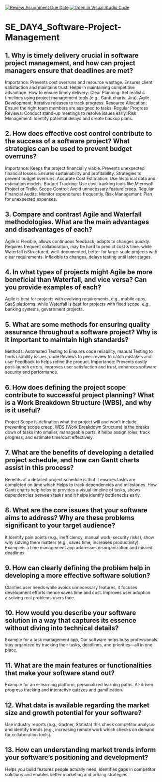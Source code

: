 [![Review Assignment Due Date](https://classroom.github.com/assets/deadline-readme-button-22041afd0340ce965d47ae6ef1cefeee28c7c493a6346c4f15d667ab976d596c.svg)](https://classroom.github.com/a/9pw6JKcu)
[![Open in Visual Studio Code](https://classroom.github.com/assets/open-in-vscode-2e0aaae1b6195c2367325f4f02e2d04e9abb55f0b24a779b69b11b9e10269abc.svg)](https://classroom.github.com/online_ide?assignment_repo_id=18465441&assignment_repo_type=AssignmentRepo)
# SE_DAY4_Software-Project-Management
## 1. Why is timely delivery crucial in software project management, and how can project managers ensure that deadlines are met?
Importance: 
Prevents cost overruns and resource wastage.
Ensures client satisfaction and maintains trust.
Helps in maintaining competitive advantage.
How to ensure timely delivery:
Clear Planning: Set realistic timelines using project management tools (e.g., Gantt charts, Jira).
Agile Development: Iterative releases to track progress.
Resource Allocation: Ensure the right team members are assigned to tasks.
Regular Progress Reviews: Conduct stand-up meetings to resolve issues early.
Risk Management: Identify potential delays and create backup plans.

## 2. How does effective cost control contribute to the success of a software project? What strategies can be used to prevent budget overruns?
Importance:
Keeps the project financially viable.
Prevents unexpected financial losses.
Ensures sustainability and profitability.
Strategies to prevent budget overruns:
Accurate Cost Estimation: Use historical data and estimation models.
Budget Tracking: Use cost-tracking tools like Microsoft Project or Trello.
Scope Control: Avoid unnecessary feature creep.
Regular Financial Audits: Monitor expenditures frequently.
Risk Management: Plan for unexpected expenses.

## 3. Compare and contrast Agile and Waterfall methodologies. What are the main advantages and disadvantages of each?
Agile is Flexible, allows continuous feedback, adapts to changes quickly. Requires frequent collaboration, may be hard to predict cost & time. while Waterfall isStructured, well-documented, better for large-scale projects with clear requirements. Inflexible to changes, delays testing until later stages.

## 4. In what types of projects might Agile be more beneficial than Waterfall, and vice versa? Can you provide examples of each?
Agile is best for projects with evolving requirements, e.g., mobile apps, SaaS platforms. while Waterfall is best for projects with fixed scope, e.g., banking systems, government projects.

## 5. What are some methods for ensuring quality assurance throughout a software project? Why is it important to maintain high standards?
Methods: Automated Testing to Ensures code reliability, manual Testing to finds usability issues, code Reviews to peer review to catch mistakes and user Feedback to helps refine the product.
Importance: Prevents costly post-launch errors, improves user satisfaction and trust, enhances software security and performance.

## 6. How does defining the project scope contribute to successful project planning? What is a Work Breakdown Structure (WBS), and why is it useful?
Project Scope is defination what the project will and won’t include, preventing scope creep.
WBS (Work Breakdown Structure) is the breaks down of tasks into smaller, manageable parts. it helps assign roles, track progress, and estimate time/cost effectively.

## 7. What are the benefits of developing a detailed project schedule, and how can Gantt charts assist in this process?
Benefits of a detailed project schedule is that it ensures tasks are completed on time which Helps to track dependencies and milestones.
How Gantt charts help helps to provides a visual timeline of tasks, shows dependencies between tasks and it helps identify bottlenecks early.

## 8. What are the core issues that your software aims to address? Why are these problems significant to your target audience?
it Identify pain points (e.g., inefficiency, manual work, security risks), show why solving them matters (e.g., saves time, increases productivity). Exampleis a time management app addresses disorganization and missed deadlines.

## 9. How can clearly defining the problem help in developing a more effective software solution?
Clarifies user needs while avoids unnecessary features, it focuses development efforts ihence saves time and cost.
Improves user adoption atsolving real problems users face.

## 10. How would you describe your software solution in a way that captures its essence without diving into technical details?
Example for a task management app, Our software helps busy professionals stay organized by tracking their tasks, deadlines, and priorities—all in one place.

## 11. What are the main features or functionalities that make your software stand out?
Example for an e-learning platform, personalized learning paths. AI-driven progress tracking and interactive quizzes and gamification.

## 12. What data is available regarding the market size and growth potential for your software?
Use industry reports (e.g., Gartner, Statista) this check competitor analysis and identify trends (e.g., increasing remote work which checks on demand for collaboration tools).

## 13. How can understanding market trends inform your software’s positioning and development?
Helps you build features people actually need, identifies gaps in competitor solutions and enables better marketing and pricing strategies.

